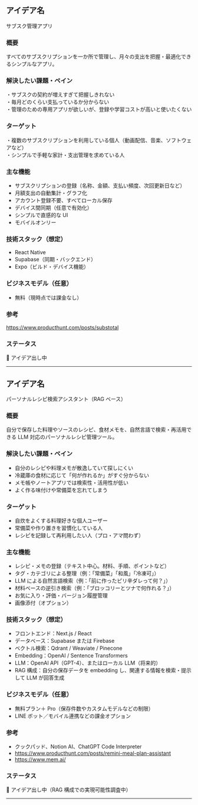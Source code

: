 ## アイデア名

サブスク管理アプリ

### 概要

すべてのサブスクリプションを一か所で管理し、月々の支出を把握・最適化できるシンプルなアプリ。

### 解決したい課題・ペイン

・サブスクの契約が増えすぎて把握しきれない  
・毎月どのくらい支払っているか分からない  
・管理のための専用アプリが欲しいが、登録や学習コストが高いと使いたくない

### ターゲット

・複数のサブスクリプションを利用している個人（動画配信、音楽、ソフトウェアなど）  
・シンプルで手軽な家計・支出管理を求めている人

### 主な機能

- サブスクリプションの登録（名称、金額、支払い頻度、次回更新日など）
- 月額支出の自動集計・グラフ化
- アカウント登録不要、すべてローカル保存
- デバイス間同期（任意で有効化）
- シンプルで直感的な UI
- モバイルオンリー

### 技術スタック（想定）

- React Native
- Supabase（同期・バックエンド）
- Expo（ビルド・デバイス機能）

### ビジネスモデル（任意）

- 無料（現時点では課金なし）

### 参考

https://www.producthunt.com/posts/substotal

### ステータス

🧠 アイデア出し中

---

## アイデア名

パーソナルレシピ検索アシスタント（RAG ベース）

### 概要

自分で保存した料理やソースのレシピ、食材メモを、自然言語で検索・再活用できる LLM 対応のパーソナルレシピ管理ツール。

### 解決したい課題・ペイン

- 自分のレシピや料理メモが散逸していて探しにくい
- 冷蔵庫の食材に応じて「何が作れるか」がすぐ分からない
- メモ帳やノートアプリでは検索性・活用性が低い
- よく作る味付けや常備菜を忘れてしまう

### ターゲット

- 自炊をよくする料理好きな個人ユーザー
- 常備菜や作り置きを習慣化している人
- レシピを記録して再利用したい人（プロ・アマ問わず）

### 主な機能

- レシピ・メモの登録（テキスト中心。材料、手順、ポイントなど）
- タグ・カテゴリによる整理（例：「常備菜」「和風」「冷凍可」）
- LLM による自然言語検索（例：「前に作ったピリ辛ダレって何？」）
- 材料ベースの逆引き検索（例：「ブロッコリーとツナで何作れる？」）
- お気に入り・評価・バージョン履歴管理
- 画像添付（オプション）

### 技術スタック（想定）

- フロントエンド：Next.js / React
- データベース：Supabase または Firebase
- ベクトル検索：Qdrant / Weaviate / Pinecone
- Embedding：OpenAI / Sentence Transformers
- LLM：OpenAI API（GPT-4）、またはローカル LLM（将来的）
- RAG 構成：自分の保存データを embedding し、関連する情報を検索・提示して LLM が回答生成

### ビジネスモデル（任意）

- 無料プラン＋ Pro（保存件数やカスタムモデルなどの制限）
- LINE ボット／モバイル連携などの課金オプション

### 参考

- クックパッド、Notion AI、ChatGPT Code Interpreter
- https://www.producthunt.com/posts/remini-meal-plan-assistant
- https://www.mem.ai/

### ステータス

🧠 アイデア出し中（RAG 構成での実現可能性調査中）

---
